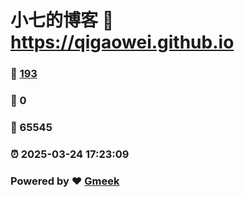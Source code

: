 # 小七的博客 :link: https://qigaowei.github.io 
### :page_facing_up: [193](https://qigaowei.github.io/tag.html) 
### :speech_balloon: 0 
### :hibiscus: 65545 
### :alarm_clock: 2025-03-24 17:23:09 
### Powered by :heart: [Gmeek](https://github.com/Meekdai/Gmeek)
